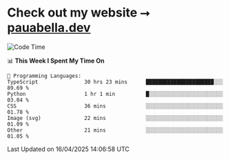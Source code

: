 # Check out my website ⭢ [pauabella.dev](https://pauabella.dev)

<!--START_SECTION:waka-->
![Code Time](http://img.shields.io/badge/Code%20Time-4%2C346%20hrs%2038%20mins-blue)

📊 **This Week I Spent My Time On** 

```text
💬 Programming Languages: 
TypeScript               30 hrs 23 mins      ██████████████████████░░░   89.69 % 
Python                   1 hr 1 min          █░░░░░░░░░░░░░░░░░░░░░░░░   03.04 % 
CSS                      36 mins             ░░░░░░░░░░░░░░░░░░░░░░░░░   01.78 % 
Image (svg)              22 mins             ░░░░░░░░░░░░░░░░░░░░░░░░░   01.09 % 
Other                    21 mins             ░░░░░░░░░░░░░░░░░░░░░░░░░   01.05 % 
```


 Last Updated on 16/04/2025 14:06:58 UTC
<!--END_SECTION:waka-->
